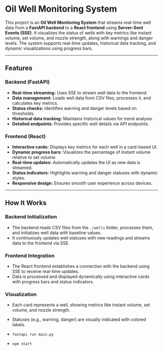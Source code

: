 # Oil Well Monitoring System

This project is an **Oil Well Monitoring System** that streams real-time well data from a **FastAPI backend** to a **React frontend** using **Server-Sent Events (SSE)**. It visualizes the status of wells with key metrics like instant volume, set volume, and nozzle strength, along with warnings and danger levels. The system supports real-time updates, historical data tracking, and dynamic visualizations using progress bars.

---

## Features

### Backend (FastAPI)
- **Real-time streaming:** Uses SSE to stream well data to the frontend.
- **Data management:** Loads well data from CSV files, processes it, and calculates key metrics.
- **Status checks:** Identifies warning and danger levels based on thresholds.
- **Historical data tracking:** Maintains historical values for trend analysis.
- **Detailed endpoints:** Provides specific well details via API endpoints.

### Frontend (React)
- **Interactive cards:** Displays key metrics for each well in a card-based UI.
- **Dynamic progress bars:** Visualizes the percentage of instant volume relative to set volume.
- **Real-time updates:** Automatically updates the UI as new data is streamed.
- **Status indicators:** Highlights warning and danger statuses with dynamic styles.
- **Responsive design:** Ensures smooth user experience across devices.

---

## How It Works

### Backend Initialization
- The backend reads CSV files from the `./wells` folder, processes them, and initializes well data with baseline values.
- It continuously updates well statuses with new readings and streams data to the frontend via SSE.

### Frontend Integration
- The React frontend establishes a connection with the backend using SSE to receive real-time updates.
- Data is processed and displayed dynamically using interactive cards with progress bars and status indicators.

### Visualization
- Each card represents a well, showing metrics like instant volume, set volume, and nozzle strength.
- Statuses (e.g., warning, danger) are visually indicated with colored labels.

- `fastapi run main.py`
- `npm start`
